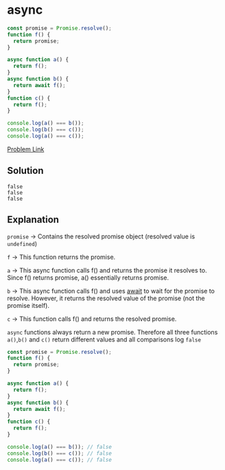 # async

```js
const promise = Promise.resolve();
function f() {
  return promise;
}

async function a() {
  return f();
}
async function b() {
  return await f();
}
function c() {
  return f();
}

console.log(a() === b());
console.log(b() === c());
console.log(a() === c());
```

[Problem Link](https://bigfrontend.dev/quiz/async)

## Solution

```
false
false
false
```

## Explanation

`promise` -> Contains the resolved promise object (resolved value is `undefined`)

`f` -> This function returns the promise.

`a` -> This async function calls f() and returns the promise it resolves to. Since f() returns promise, a() essentially returns promise.

`b` -> This async function calls f() and uses [await](https://developer.mozilla.org/en-US/docs/Web/JavaScript/Reference/Operators/await) to wait for the promise to resolve. However, it returns the resolved value of the promise (not the promise itself).

`c` -> This function calls f() and returns the resolved promise.

`async` functions always return a new promise. Therefore all three functions `a()`,`b()` and `c()` return different values and all comparisons log `false`

```js
const promise = Promise.resolve();
function f() {
  return promise;
}

async function a() {
  return f();
}
async function b() {
  return await f();
}
function c() {
  return f();
}

console.log(a() === b()); // false
console.log(b() === c()); // false
console.log(a() === c()); // false
```
